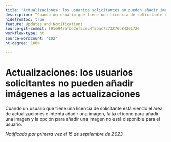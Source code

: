 ```yaml
---
title: "Actualizaciones: los usuarios solicitantes no pueden añadir imágenes a las actualizaciones"
description: “Cuando un usuario que tiene una licencia de solicitante está viendo el área de actualizaciones e intenta añadir una imagen, falta el icono para añadir una imagen y la opción para añadir una imagen no está disponible para el usuario”.
hidefromtoc: true
feature: Updates and Notifications
source-git-commit: f91e947afbd2ef5cec4f5bac7273276b842e172e
workflow-type: ht
source-wordcount: '102'
ht-degree: 100%

---
```



# Actualizaciones: los usuarios solicitantes no pueden añadir imágenes a las actualizaciones

Cuando un usuario que tiene una licencia de solicitante está viendo el área de actualizaciones e intenta añadir una imagen, falta el icono para añadir una imagen y la opción para añadir una imagen no está disponible para el usuario.

_Notificado por primera vez el 15 de septiembre de 2023._
